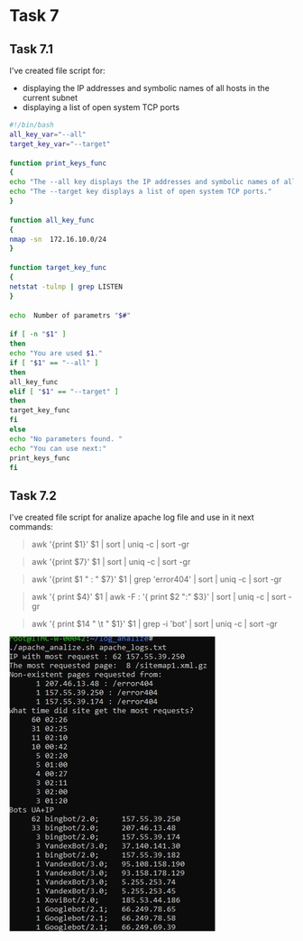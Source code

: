 # Task 7

## Task 7.1 
I've created file script for:
- displaying the IP addresses and symbolic names of all hosts in the current subnet
- displaying a list of open system TCP ports

```sh
#!/bin/bash
all_key_var="--all"
target_key_var="--target"

function print_keys_func
{
echo "The --all key displays the IP addresses and symbolic names of all hosts in the current subnet"
echo "The --target key displays a list of open system TCP ports."
}

function all_key_func
{
nmap -sn  172.16.10.0/24
}

function target_key_func
{
netstat -tulnp | grep LISTEN
}

echo  Number of parametrs "$#"

if [ -n "$1" ]
then
echo "You are used $1."
if [ "$1" == "--all" ]
then
all_key_func
elif [ "$1" == "--target" ]
then
target_key_func
fi
else
echo "No parameters found. "
echo "You can use next:"
print_keys_func
fi
```

## Task 7.2

I've created file script for analize apache log file and use in it next commands:

> awk '{print $1}' $1 | sort | uniq -c | sort -gr 

> awk '{print $7}' $1 | sort | uniq -c | sort -gr 

> awk '{print $1 " : " $7}' $1 | grep 'error404' | sort | uniq -c | sort -gr 

> awk '{ print $4}' $1 | awk -F : '{ print $2 ":" $3}' | sort | uniq -c | sort -gr 

> awk '{ print $14 " \t " $1}' $1 | grep -i 'bot' | sort | uniq -c | sort -gr 

![Link to 7.2](task7.2/task7.2-script-result.jpg)